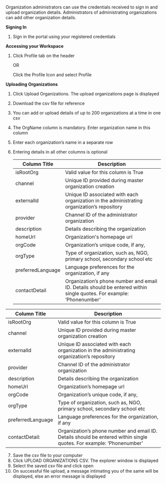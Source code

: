 Organization administrators can use the credentials received to sign in and upload organization details. Administrators of administrating organizations can add other organization details.

**Signing In**

1. Sign in the portal using your registered credentials

**Accessing your Workspace**

1. Click Profile tab on the header
	
    OR
    
   Click the Profile Icon and select Profile
   
**Uploading Organizations**

1. Click Upload Organizations. The upload organizations page is displayed
2. Download the csv file for reference
3. You can add or upload details of up to 200 organizations at a time in one csv
4. The OrgName column is mandatory. Enter organization name in this column
5. Enter each organization’s name in a separate row
6. Entering details in all other columns is optional

	Column Title	| Description
    ----------------|--------------
    isRootOrg	| Valid value for this column is True
    channel	| Unique ID provided during master organization creation
    externalId	| Unique ID associated with each organization in the administrating organization’s repository
    provider	| Channel ID of the administrator organization
    description	| Details describing the organization
    homeUrl	| Organization's homepage url
    orgCode	| Organization’s unique code, if any,
    orgType	| Type of organization, such as, NGO, primary school, secondary school etc
    preferredLanguage	| Language preferences for the organization, if any
    contactDetail	| Organization’s phone number and email ID. Details should be entered within single quotes. For 	example: ‘Phonenumber’

Column Title | Description
-------------|------------
 isRootOrg	| Valid value for this column is True
channel |Unique ID provided during master organization creation
externalId | Unique ID associated with each organization in the administrating organization’s repository
provider | Channel ID of the administrator organization
description |Details describing the organization
homeUrl |Organization’s homepage url
orgCode | Organization’s unique code, if any,
orgType | Type of organization, such as, NGO, primary school, secondary school etc
preferredLanguage   | Language preferences for the organization, if any
contactDetail:  | Organization’s phone number and email ID. Details should be entered within single quotes. For 	example: ‘Phonenumber’

7. Save the csv file to your computer
8. Click UPLOAD ORGANIZATIONS CSV. The explorer window is displayed
9. Select the saved csv file and click open
10. On successful file upload, a message intimating you of the same will be displayed, else an error message is displayed
